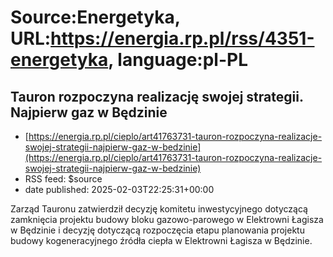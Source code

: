 # Source:Energetyka, URL:https://energia.rp.pl/rss/4351-energetyka, language:pl-PL

## Tauron rozpoczyna realizację swojej strategii. Najpierw gaz w Będzinie
 - [https://energia.rp.pl/cieplo/art41763731-tauron-rozpoczyna-realizacje-swojej-strategii-najpierw-gaz-w-bedzinie](https://energia.rp.pl/cieplo/art41763731-tauron-rozpoczyna-realizacje-swojej-strategii-najpierw-gaz-w-bedzinie)
 - RSS feed: $source
 - date published: 2025-02-03T22:25:31+00:00

Zarząd Tauronu zatwierdził decyzję komitetu inwestycyjnego dotyczącą zamknięcia projektu budowy bloku gazowo-parowego w Elektrowni Łagisza w Będzinie i decyzję dotyczącą rozpoczęcia etapu planowania projektu budowy kogeneracyjnego źródła ciepła w Elektrowni Łagisza w Będzinie.

